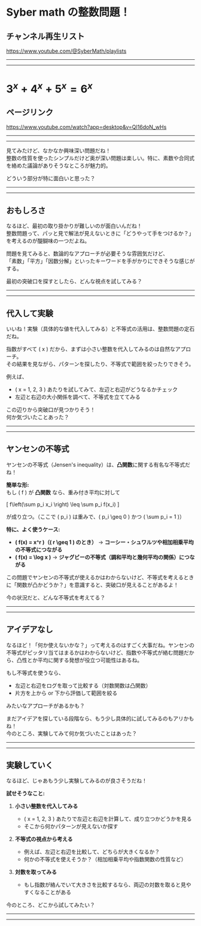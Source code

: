 # Syber math の整数問題！
## チャンネル再生リスト
https://www.youtube.com/@SyberMath/playlists

---
---

# $3^x +4^x +5^x = 6^x$
## ページリンク
https://www.youtube.com/watch?app=desktop&v=QI16doN_wHs

---
---

見てみたけど、なかなか興味深い問題だね！  
整数の性質を使ったシンプルだけど奥が深い問題は楽しい。特に、素数や合同式を絡めた議論がありそうなところが魅力的。  

どういう部分が特に面白いと思った？

---
---

## おもしろさ
なるほど、最初の取り掛かりが難しいのが面白いんだね！  
整数問題って、パッと見で解法が見えないときに「どうやって手をつけるか？」を考えるのが醍醐味の一つだよね。  

問題を見てみると、数論的なアプローチが必要そうな雰囲気だけど、  
「素数」「平方」「因数分解」といったキーワードを手がかりにできそうな感じがする。  

最初の突破口を探すとしたら、どんな視点を試してみる？

---
---
## 代入して実験
いいね！実験（具体的な値を代入してみる）と不等式の活用は、整数問題の定石だね。  

指数がすべて \( x \) だから、まずは小さい整数を代入してみるのは自然なアプローチ。  
その結果を見ながら、パターンを探したり、不等式で範囲を絞ったりできそう。  

例えば、  
- \( x = 1, 2, 3 \) あたりを試してみて、左辺と右辺がどうなるかチェック  
- 左辺と右辺の大小関係を調べて、不等式を立ててみる  

この辺りから突破口が見つかりそう！  
何か気づいたことあった？

---
---

## ヤンセンの不等式
ヤンセンの不等式（Jensen's inequality）は、**凸関数**に関する有名な不等式だね！  

**簡単な形:**  
もし \( f \) が **凸関数** なら、重み付き平均に対して  

\[
f\left(\sum p_i x_i \right) \leq \sum p_i f(x_i)
\]

が成り立つ。（ここで \( p_i \) は重みで、\( p_i \geq 0 \) かつ \( \sum p_i = 1 \)）  

**特に、よく使うケース:**  
- **\( f(x) = x^r \)（\( r \geq 1 \) のとき）** → **コーシー・シュワルツや相加相乗平均の不等式につながる**  
- **\( f(x) = \log x \)** → **ジャグビーの不等式（調和平均と幾何平均の関係）につながる**  

この問題でヤンセンの不等式が使えるかはわからないけど、不等式を考えるときに「関数が凸かどうか？」を意識すると、突破口が見えることがあるよ！  

今の状況だと、どんな不等式を考えてる？

---
---

## アイデアなし
なるほど！「何か使えないかな？」って考えるのはすごく大事だね。ヤンセンの不等式がピッタリ当てはまるかはわからないけど、指数や不等式が絡む問題だから、凸性とか平均に関する発想が役立つ可能性はあるね。  

もし不等式を使うなら、  
- 左辺と右辺をログを取って比較する（対数関数は凸関数）  
- 片方を上から or 下から評価して範囲を絞る  

みたいなアプローチがあるかも？  

まだアイデアを探している段階なら、もう少し具体的に試してみるのもアリかもね！  
今のところ、実験してみて何か気づいたことはあった？

---
---


## 実験していく
なるほど、じゃあもう少し実験してみるのが良さそうだね！  

**試せそうなこと:**  
1. **小さい整数を代入してみる**  
   - \( x = 1, 2, 3 \) あたりで左辺と右辺を計算して、成り立つかどうかを見る  
   - そこから何かパターンが見えないか探す  

2. **不等式の視点から考える**  
   - 例えば、左辺と右辺を比較して、どちらが大きくなるか？  
   - 何かの不等式を使えそうか？（相加相乗平均や指数関数の性質など）  

3. **対数を取ってみる**  
   - もし指数が絡んでいて大きさを比較するなら、両辺の対数を取ると見やすくなることがある  

今のところ、どこから試してみたい？

---
---



